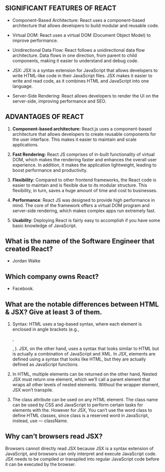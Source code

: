 ## SIGNIFICANT FEATURES OF REACT

- Component-Based Architecture: React uses a component-based architecture that allows developers to build modular and reusable code.

- Virtual DOM: React uses a virtual DOM (Document Object Model) to improve performance.

- Unidirectional Data Flow: React follows a unidirectional data flow architecture. Data flows in one direction, from parent to child components, making it easier to understand and debug code.

- JSX: JSX is a syntax extension for JavaScript that allows developers to write HTML-like code in their JavaScript files. JSX makes it easier to write and read code, as it combines HTML and JavaScript into one language.

- Server-Side Rendering: React allows developers to render the UI on the server-side, improving performance and SEO.

## ADVANTAGES OF REACT

1. **Component-based architecture:** React.js uses a component-based architecture that allows developers to create reusable components for the user interface. This makes it easier to maintain and scale applications.

2. **Fast Rendering:** React JS comprises of in-built functionality of virtual DOM, which makes the rendering faster and enhances the overall user experience. In addition, it makes the application lightweight, leading to boost performance and productivity.

3. **Flexibility**: Compared to other frontend frameworks, the React code is easier to maintain and is flexible due to its modular structure. This flexibility, in turn, saves a huge amount of time and cost to businesses.

4. **Performance**: React JS was designed to provide high performance in mind. The core of the framework offers a virtual DOM program and server-side rendering, which makes complex apps run extremely fast.

5. **Usability**: Deploying React is fairly easy to accomplish if you have some basic knowledge of JavaScript.

## What is the name of the Software Engineer that created React?

- Jordan Walke

## Which company owns React?

- Facebook.

## What are the notable differences between HTML & JSX? Give at least 3 of them.

1. Syntax: HTML uses a tag-based syntax, where each element is enclosed in angle brackets (e.g., <div>, <p>, <img>). JSX, on the other hand, uses a syntax that looks similar to HTML but is actually a combination of JavaScript and XML. In JSX, elements are defined using a syntax that looks like HTML, but they are actually defined as JavaScript functions.
2. In HTML, multiple elements can be returned on the other hand,  Nested JSX must return one element, which we’ll call a parent element that wraps all other levels of nested elements. Without the wrapper element, JSX won’t transpile.

3. The class attribute can be used on any HTML element. The class name can be used by CSS and JavaScript to perform certain tasks for elements with the. However for JSX, You can’t use the word class to define HTML classes, since class is a reserved word in JavaScript, instead, use — className. 

## Why can’t browsers read JSX?
Browsers cannot directly read JSX because JSX is a syntax extension of JavaScript, and browsers can only interpret and execute JavaScript code. JSX needs to be compiled or transpiled into regular JavaScript code before it can be executed by the browser.

<!-- # Getting Started with Create React App

This project was bootstrapped with [Create React App](https://github.com/facebook/create-react-app).

## Available Scripts

In the project directory, you can run:

### `npm start`

Runs the app in the development mode.\
Open [http://localhost:3000](http://localhost:3000) to view it in your browser.

The page will reload when you make changes.\
You may also see any lint errors in the console.

### `npm test`

Launches the test runner in the interactive watch mode.\
See the section about [running tests](https://facebook.github.io/create-react-app/docs/running-tests) for more information.

### `npm run build`

Builds the app for production to the `build` folder.\
It correctly bundles React in production mode and optimizes the build for the best performance.

The build is minified and the filenames include the hashes.\
Your app is ready to be deployed!

See the section about [deployment](https://facebook.github.io/create-react-app/docs/deployment) for more information.

### `npm run eject`

**Note: this is a one-way operation. Once you `eject`, you can't go back!**

If you aren't satisfied with the build tool and configuration choices, you can `eject` at any time. This command will remove the single build dependency from your project.

Instead, it will copy all the configuration files and the transitive dependencies (webpack, Babel, ESLint, etc) right into your project so you have full control over them. All of the commands except `eject` will still work, but they will point to the copied scripts so you can tweak them. At this point you're on your own.

You don't have to ever use `eject`. The curated feature set is suitable for small and middle deployments, and you shouldn't feel obligated to use this feature. However we understand that this tool wouldn't be useful if you couldn't customize it when you are ready for it.

## Learn More

You can learn more in the [Create React App documentation](https://facebook.github.io/create-react-app/docs/getting-started).

To learn React, check out the [React documentation](https://reactjs.org/).

### Code Splitting

This section has moved here: [https://facebook.github.io/create-react-app/docs/code-splitting](https://facebook.github.io/create-react-app/docs/code-splitting)

### Analyzing the Bundle Size

This section has moved here: [https://facebook.github.io/create-react-app/docs/analyzing-the-bundle-size](https://facebook.github.io/create-react-app/docs/analyzing-the-bundle-size)

### Making a Progressive Web App

This section has moved here: [https://facebook.github.io/create-react-app/docs/making-a-progressive-web-app](https://facebook.github.io/create-react-app/docs/making-a-progressive-web-app)

### Advanced Configuration

This section has moved here: [https://facebook.github.io/create-react-app/docs/advanced-configuration](https://facebook.github.io/create-react-app/docs/advanced-configuration)

### Deployment

This section has moved here: [https://facebook.github.io/create-react-app/docs/deployment](https://facebook.github.io/create-react-app/docs/deployment)

### `npm run build` fails to minify

This section has moved here: [https://facebook.github.io/create-react-app/docs/troubleshooting#npm-run-build-fails-to-minify](https://facebook.github.io/create-react-app/docs/troubleshooting#npm-run-build-fails-to-minify) -->
